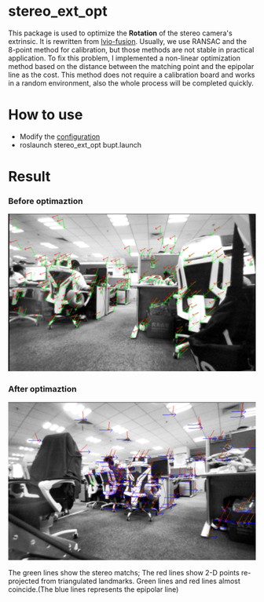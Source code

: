 # stereo_ext_opt

This package is used to optimize the **Rotation** of the stereo camera's extrinsic. It is rewritten from [lvio-fusion](https://github.com/jypjypjypjyp/lvio_fusion). Usually, we use RANSAC and the 8-point method for calibration, but those methods are not stable in practical application. To fix this problem, I implemented a non-linear optimization method based on the distance between the matching point and the epipolar line as the cost. This method does not require a calibration board and works in a random environment, also the whole process will be completed quickly.

# How to use

* Modify the [configuration](src/stereo_ext_opt/config/bupt.yaml)
* roslaunch stereo_ext_opt bupt.launch

# Result

### Before optimaztion
![](images/Screenshot-20210602142600-1510x962.png)

### After optimaztion
![](images/Screenshot-20210603160200-1494x958.png)

The green lines show the stereo matchs; 
The red lines show 2-D points re-projected from triangulated landmarks. 
Green lines and red lines almost coincide.(The blue lines represents the epipolar line) 